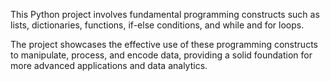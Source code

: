 This Python project involves fundamental programming constructs such as lists, dictionaries, functions, if-else conditions, and while and for loops. 

The project showcases the effective use of these programming constructs to manipulate, process, and encode data, providing a solid foundation for 
more advanced applications and data analytics.
